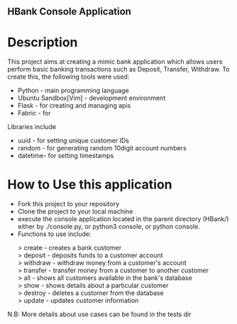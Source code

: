 ## HBank Console Application

# Description
This project aims at creating a mimic bank application which allows users perform basic
banking transactions such as Deposit, Transfer, Withdraw.
To create this, the following tools were used:

*	Python			-	main programming language
*	Ubuntu Sandbox[Vim]	-	development environment
*	Flask			-	for creating and managing apis
*	Fabric			-	for 

Libraries include 
*	uuid	-	for setting unique customer IDs
*	random	-	for generating random 10digit account numbers
*	datetime-	for setting timestamps

# How to Use this application
* Fork this project to your repository
* Clone the project to your local machine
* execute the console application located in the parent directory (HBank/) either by
	./console.py, or python3 console, or python console.
* Functions to use include:
<ol>
> create	-	creates a bank customer <br>
> deposit	-	deposits funds to a customer account <br>
> withdraw	-	withdraw money from a customer's account <br>
> transfer	-	transfer money from a customer to another customer <br>
> all		-	shows all customers available in the bank's database <br>
> show		-	shows details about a particular customer <br>
> destroy	-	deletes a customer from the database <br>
> update	-	updates customer information <br>
</ol>

N.B:	More details about use cases can be found in the tests dir


